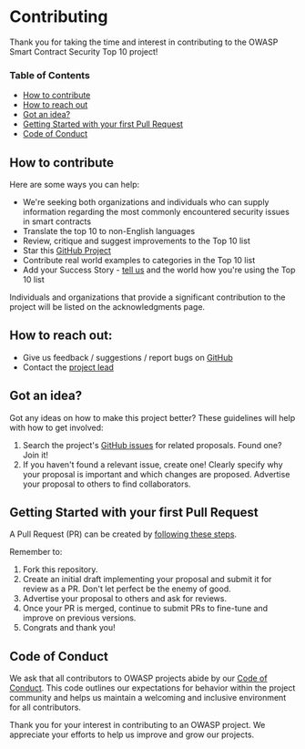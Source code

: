 # Contributing

Thank you for taking the time and interest in contributing to the OWASP Smart Contract Security Top 10 project!

### Table of Contents

- [How to contribute](#how-to-contribute)
- [How to reach out](#how-to-reach-out)
- [Got an idea?](#got-an-idea)
- [Getting Started with your first Pull Request](#getting-started-with-your-first-pull-request)
- [Code of Conduct](#code-of-conduct)


## How to contribute

Here are some ways you can help:

- We're seeking both organizations and individuals who can supply information regarding the most commonly encountered security issues in smart contracts
- Translate the top 10 to non-English languages
- Review, critique and suggest improvements to the Top 10 list
- Star this [GitHub Project](https://github.com/OWASP/www-project-smart-contract-security-top-10)
- Contribute real world examples to categories in the Top 10 list
- Add your Success Story - [tell us](mailto:jinson@owasp.org) and the world how you're using the Top 10 list

Individuals and organizations that provide a significant contribution to the project will be listed on the acknowledgments page.

## How to reach out:

- Give us feedback / suggestions / report bugs on [GitHub](https://github.com/OWASP/www-project-smart-contract-security-top-10)
- Contact the [project lead](mailto:jinson@owasp.org)

## Got an idea?

Got any ideas on how to make this project better? These guidelines will help with how to get involved:

1. Search the project's [GitHub issues](https://github.com/OWASP/www-project-smart-contract-security-top-10/issues) for related proposals. Found one? Join it!
2. If you haven't found a relevant issue, create one! Clearly specify why your proposal is important and which changes are proposed. Advertise your proposal to others to find collaborators.

## Getting Started with your first Pull Request

A Pull Request (PR) can be created by [following these steps](https://docs.github.com/en/pull-requests/collaborating-with-pull-requests/proposing-changes-to-your-work-with-pull-requests/creating-a-pull-request-from-a-fork).

Remember to:

1. Fork this repository.
2. Create an initial draft implementing your proposal and submit it for review as a PR. Don't let perfect be the enemy of good.
3. Advertise your proposal to others and ask for reviews.
4. Once your PR is merged, continue to submit PRs to fine-tune and improve on previous versions.
5. Congrats and thank you!

## Code of Conduct

We ask that all contributors to OWASP projects abide by our [Code of Conduct](https://owasp.org/www-policy/operational/code-of-conduct). This code outlines our expectations for behavior within the project community and helps us maintain a welcoming and inclusive environment for all contributors.

Thank you for your interest in contributing to an OWASP project. We appreciate your efforts to help us improve and grow our projects.

